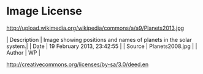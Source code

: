 Image License
=============

http://upload.wikimedia.org/wikipedia/commons/a/a9/Planets2013.jpg

| Description | Image showing positions and names of planets in the solar system.|
| Date | 19 February 2013, 23:42:55 |
| Source | Planets2008.jpg |
| Author | WP |

http://creativecommons.org/licenses/by-sa/3.0/deed.en

